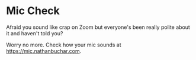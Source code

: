 # Mic Check

Afraid you sound like crap on Zoom but everyone's been really polite about it and haven't told you?

Worry no more. Check how your mic sounds at https://mic.nathanbuchar.com.
